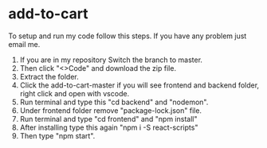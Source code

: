# add-to-cart
To setup and run my code follow this steps. If you have any problem just email me.

1. If you are in my repository Switch the branch to master.
2. Then click "<>Code" and download the zip file.
3. Extract the folder.
4. Click the add-to-cart-master if you will see frontend and backend folder, right click and open with vscode.
5. Run terminal and type this "cd backend" and "nodemon".
6. Under frontend folder remove "package-lock.json" file.
7. Run terminal and type "cd frontend" and "npm install"
8. After installing type this again "npm i -S react-scripts"
9. Then type "npm start".

